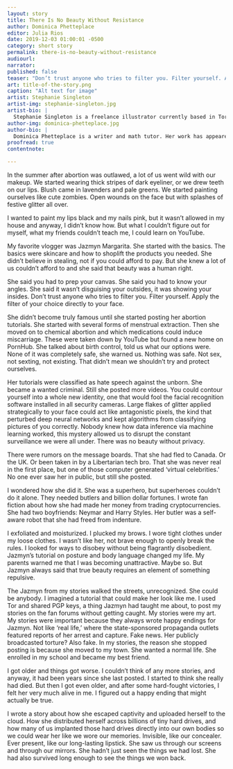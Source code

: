 ```yaml
---
layout: story
title: There Is No Beauty Without Resistance
author: Dominica Phetteplace
editor: Julia Rios
date: 2019-12-03 01:00:01 -0500
category: short story
permalink: there-is-no-beauty-without-resistance
audiourl:
narrator:
published: false
teaser: "Don’t trust anyone who tries to filter you. Filter yourself. Apply the filter of your choice directly to your face."
art: title-of-the-story.png
caption: "Alt text for image"
artist: Stephanie Singleton
artist-img: stephanie-singleton.jpg
artist-bio: |
  Stephanie Singleton is a freelance illustrator currently based in Toronto, Canada.
author-img: dominica-phetteplace.jpg
author-bio: |
  Dominica Phetteplace is a writer and math tutor. Her work has appeared in _Asimov's Science Fiction_, _Analog Science Fiction and Fact_, _The Magazine of Fantasy & Science Fiction_, _Clarkesworld Magazine_, _Escape Pod_, _Lightspeed Magazine_, and _The Year's Best Science Fiction and Fantasy 2017_.
proofread: true
contentnote:

---
```


In the summer after abortion was outlawed, a lot of us went wild with our makeup. We started wearing thick stripes of dark eyeliner, or we drew teeth on our lips. Blush came in lavenders and pale greens. We started painting ourselves like cute zombies. Open wounds on the face but with splashes of festive glitter all over.

I wanted to paint my lips black and my nails pink, but it wasn’t allowed in my house and anyway, I didn’t know how. But what I couldn’t figure out for myself, what my friends couldn’t teach me, I could learn on YouTube.

My favorite vlogger was Jazmyn Margarita. She started with the basics. The basics were skincare and how to shoplift the products you needed. She didn’t believe in stealing, not if you could afford to pay. But she knew a lot of us couldn’t afford to and she said that beauty was a human right.

She said you had to prep your canvas. She said you had to know your angles. She said it wasn’t disguising your outsides, it was showing your insides. Don’t trust anyone who tries to filter you. Filter yourself. Apply the filter of your choice directly to your face.

She didn’t become truly famous until she started posting her abortion tutorials. She started with several forms of menstrual extraction. Then she moved on to chemical abortion and which medications could induce miscarriage. These were taken down by YouTube but found a new home on PornHub. She talked about birth control, told us what our options were.  None of it was completely safe, she warned us. Nothing was safe. Not sex, not sexting, not existing. That didn’t mean we shouldn’t try and protect ourselves.

Her tutorials were classified as hate speech against the unborn. She became a wanted criminal. Still she posted more videos. You could contour yourself into a whole new identity, one that would fool the facial recognition software installed in all security cameras. Large flakes of glitter applied strategically to your face could act like antagonistic pixels, the kind that perturbed deep neural networks and kept algorithms from classifying pictures of you correctly. Nobody knew how data inference via machine learning worked, this mystery allowed us to disrupt the constant surveillance we were all under. There was no beauty without privacy.

There were rumors on the message boards. That she had fled to Canada. Or the UK. Or been taken in by a Libertarian tech bro. That she was never real in the first place, but one of those computer generated ‘virtual celebrities.’ No one ever saw her in public, but still she posted.

I wondered how she did it. She was a superhero, but superheroes couldn’t do it alone. They needed butlers and billion dollar fortunes. I wrote fan fiction about how she had made her money from trading cryptocurrencies. She had two boyfriends: Neymar and Harry Styles. Her butler was a self-aware robot that she had freed from indenture.

I exfoliated and moisturized. I plucked my brows. I wore tight clothes under my loose clothes. I wasn’t like her, not brave enough to openly break the rules. I looked for ways to disobey without being flagrantly disobedient. Jazmyn’s tutorial on posture and body language changed my life. My parents warned me that I was becoming unattractive. Maybe so. But Jazmyn always said that true beauty requires an element of something repulsive.

The Jazmyn from my stories walked the streets, unrecognized. She could be anybody. I imagined a tutorial that could make her look like me. I used Tor and shared PGP keys, a thing Jazmyn had taught me about, to post my stories on the fan forums without getting caught. My stories were my art. My stories were important because they always wrote happy endings for Jazmyn. Not like ‘real life,’ where the state-sponsored propaganda outlets featured reports of her arrest and capture. Fake news. Her publicly broadcasted torture? Also fake. In my stories, the reason she stopped posting is because she moved to my town. She wanted a normal life. She enrolled in my school and became my best friend.

I got older and things got worse. I couldn’t think of any more stories, and anyway, it had been years since she last posted. I started to think she really had died. But then I got even older, and after some hard-fought victories, I felt her very much alive in me. I figured out a happy ending that might actually be true.

I wrote a story about how she escaped captivity and uploaded herself to the cloud. How she distributed herself across billions of tiny hard drives, and how many of us implanted those hard drives directly into our own bodies so we could wear her like we wore our memories. Invisible, like our concealer. Ever present, like our long-lasting lipstick. She saw us through our screens and through our mirrors. She hadn’t just seen the things we had lost. She had also survived long enough to see the things we won back.
